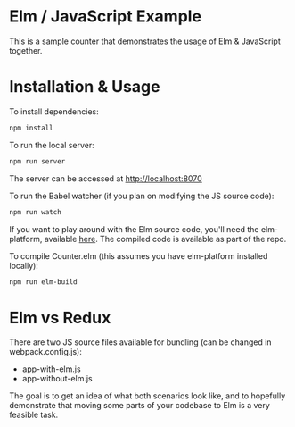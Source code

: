 # Elm / JavaScript Example 

This is a sample counter that demonstrates the usage of Elm & JavaScript together. 

# Installation & Usage

To install dependencies:

```bash
npm install 
```

To run the local server:

```bash
npm run server
```

The server can be accessed at [http://localhost:8070](http://localhost:8070)

To run the Babel watcher (if you plan on modifying the JS source code):

```bash
npm run watch
```

If you want to play around with the Elm source code, you'll need the elm-platform, available [here](http://elm-lang.org/install). The compiled code is available as part of the repo. 

To compile Counter.elm (this assumes you have elm-platform installed locally):

```bash
npm run elm-build
```


# Elm vs Redux

There are two JS source files available for bundling (can be changed in webpack.config.js):

- app-with-elm.js
- app-without-elm.js

The goal is to get an idea of what both scenarios look like, and to hopefully demonstrate that moving some parts of your codebase to Elm is a very feasible task.

